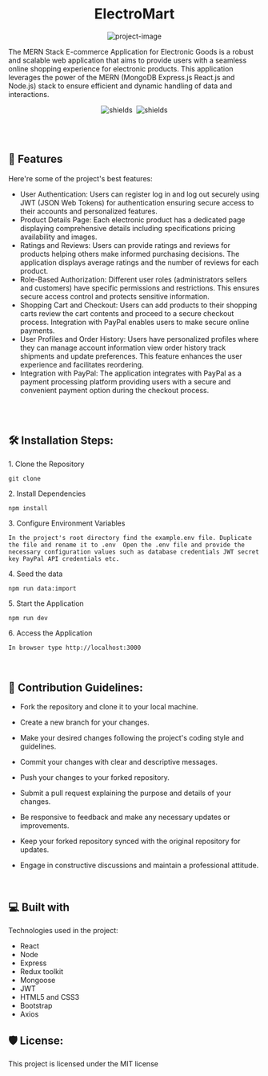 <h1 align="center" id="title">ElectroMart</h1>

<p align="center"><img src="https://socialify.git.ci/manoj633/ElectroMart/image?language=1&amp;name=1&amp;owner=1&amp;theme=Light" alt="project-image"></p>

<p id="description">The MERN Stack E-commerce Application for Electronic Goods is a robust and scalable web application that aims to provide users with a seamless online shopping experience for electronic products. This application leverages the power of the MERN (MongoDB Express.js React.js and Node.js) stack to ensure efficient and dynamic handling of data and interactions.</p>

<p align="center"><img src="https://img.shields.io/github/commit-activity/t/manoj633/electromart" alt="shields">&nbsp;&nbsp;<img src="https://img.shields.io/github/languages/count/manoj633/electromart" alt="shields"></p>

<br/><br/>

<h2>🧐 Features</h2>

Here're some of the project's best features:

- User Authentication: Users can register log in and log out securely using JWT (JSON Web Tokens) for authentication ensuring secure access to their accounts and personalized features.
- Product Details Page: Each electronic product has a dedicated page displaying comprehensive details including specifications pricing availability and images.
- Ratings and Reviews: Users can provide ratings and reviews for products helping others make informed purchasing decisions. The application displays average ratings and the number of reviews for each product.
- Role-Based Authorization: Different user roles (administrators sellers and customers) have specific permissions and restrictions. This ensures secure access control and protects sensitive information.
- Shopping Cart and Checkout: Users can add products to their shopping carts review the cart contents and proceed to a secure checkout process. Integration with PayPal enables users to make secure online payments.
- User Profiles and Order History: Users have personalized profiles where they can manage account information view order history track shipments and update preferences. This feature enhances the user experience and facilitates reordering.
- Integration with PayPal: The application integrates with PayPal as a payment processing platform providing users with a secure and convenient payment option during the checkout process.
<br/>
<br/>
<h2>🛠️ Installation Steps:</h2>

<p>1. Clone the Repository</p>

```
git clone
```

<p>2. Install Dependencies</p>

```
npm install
```

<p>3. Configure Environment Variables</p>

```
In the project's root directory find the example.env file. Duplicate the file and rename it to .env  Open the .env file and provide the necessary configuration values such as database credentials JWT secret key PayPal API credentials etc.
```

<p>4. Seed the data</p>

```
npm run data:import
```

<p>5. Start the Application</p>

```
npm run dev
```

<p>6. Access the Application</p>

```
In browser type http://localhost:3000
```

<br/>
<h2>🍰 Contribution Guidelines:</h2>

- Fork the repository and clone it to your local machine.
- Create a new branch for your changes.
- Make your desired changes following the project's coding style and guidelines.
- Commit your changes with clear and descriptive messages.
- Push your changes to your forked repository.
- Submit a pull request explaining the purpose and details of your changes.
- Be responsive to feedback and make any necessary updates or improvements.
- Keep your forked repository synced with the original repository for updates.
- Engage in constructive discussions and maintain a professional attitude.

  <br/>
<h2>💻 Built with</h2>

Technologies used in the project:

- React
- Node
- Express
- Redux toolkit
- Mongoose
- JWT
- HTML5 and CSS3
- Bootstrap
- Axios

<h2>🛡️ License:</h2>

This project is licensed under the MIT license
